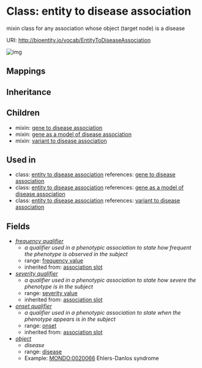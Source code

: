 # Class: entity to disease association


mixin class for any association whose object (target node) is a disease

URI: http://bioentity.io/vocab/EntityToDiseaseAssociation

![img](http://yuml.me/diagram/nofunky/class/\[EntityToDiseaseAssociation]-%20object%20%3F>\[Disease],%20)
## Mappings

## Inheritance

## Children

 *  mixin: [gene to disease association](GeneToDiseaseAssociation.md)
 *  mixin: [gene as a model of disease association](GeneAsAModelOfDiseaseAssociation.md)
 *  mixin: [variant to disease association](VariantToDiseaseAssociation.md)
## Used in

 *  class: [entity to disease association](EntityToDiseaseAssociation.md) references: [gene to disease association](GeneToDiseaseAssociation.md)
 *  class: [entity to disease association](EntityToDiseaseAssociation.md) references: [gene as a model of disease association](GeneAsAModelOfDiseaseAssociation.md)
 *  class: [entity to disease association](EntityToDiseaseAssociation.md) references: [variant to disease association](VariantToDiseaseAssociation.md)
## Fields

 * _[frequency qualifier](frequency_qualifier.md)_
    * _a qualifier used in a phenotypic association to state how frequent the phenotype is observed in the subject_
    * range: [frequency value](FrequencyValue.md)
    * inherited from: [association slot](association_slot.md)
 * _[severity qualifier](severity_qualifier.md)_
    * _a qualifier used in a phenotypic association to state how severe the phenotype is in the subject_
    * range: [severity value](SeverityValue.md)
    * inherited from: [association slot](association_slot.md)
 * _[onset qualifier](onset_qualifier.md)_
    * _a qualifier used in a phenotypic association to state when the phenotype appears is in the subject_
    * range: [onset](Onset.md)
    * inherited from: [association slot](association_slot.md)
 * _[object](object.md)_
    * _disease_
    * range: [disease](Disease.md)
    * Example: [MONDO:0020066](http://purl.obolibrary.org/obo/MONDO_0020066) Ehlers-Danlos syndrome
